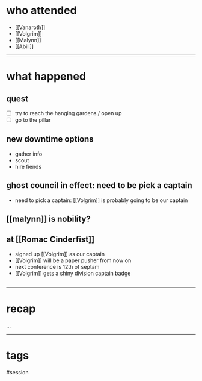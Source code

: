 # who attended

- [[Vanaroth]]
- [[Volgrim]]
- [[Malynn]]
- [[Abill]]

---
# what happened

## quest
- [ ] try to reach the hanging gardens / open up 
- [ ] go to the pillar
## new downtime options
- gather info
- scout 
- hire fiends
## ghost council in effect: need to be pick a captain
- need to pick a captain: [[Volgrim]] is probably going to be our captain
## [[malynn]] is nobility?
## at [[Romac Cinderfist]]
- signed up [[Volgrim]] as our captain
- [[Volgrim]] will be a paper pusher from now on
- next conference is 12th of septam
- [[Volgrim]] gets a shiny division captain badge
## 

---
# recap

...

---
# tags

#session